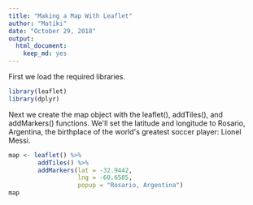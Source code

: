 ```yaml
---
title: "Making a Map With Leaflet"
author: "Matiki"
date: "October 29, 2018"
output: 
  html_document: 
    keep_md: yes
---
```




First we load the required libraries.

```r
library(leaflet)
library(dplyr)
```

Next we create the map object with the leaflet(), addTiles(), and addMarkers() 
functions. We'll set the latitude and longitude to Rosario, Argentina, the 
birthplace of the world's greatest soccer player: Lionel Messi.


```r
map <- leaflet() %>%
        addTiles() %>%
        addMarkers(lat = -32.9442, 
                   lng = -60.6505, 
                   popup = "Rosario, Argentina")
map
```

<!--html_preserve--><div id="htmlwidget-0070e32675b0d045cae5" style="width:672px;height:480px;" class="leaflet html-widget"></div>
<script type="application/json" data-for="htmlwidget-0070e32675b0d045cae5">{"x":{"options":{"crs":{"crsClass":"L.CRS.EPSG3857","code":null,"proj4def":null,"projectedBounds":null,"options":{}}},"calls":[{"method":"addTiles","args":["//{s}.tile.openstreetmap.org/{z}/{x}/{y}.png",null,null,{"minZoom":0,"maxZoom":18,"tileSize":256,"subdomains":"abc","errorTileUrl":"","tms":false,"noWrap":false,"zoomOffset":0,"zoomReverse":false,"opacity":1,"zIndex":1,"detectRetina":false,"attribution":"&copy; <a href=\"http://openstreetmap.org\">OpenStreetMap<\/a> contributors, <a href=\"http://creativecommons.org/licenses/by-sa/2.0/\">CC-BY-SA<\/a>"}]},{"method":"addMarkers","args":[-32.9442,-60.6505,null,null,null,{"interactive":true,"draggable":false,"keyboard":true,"title":"","alt":"","zIndexOffset":0,"opacity":1,"riseOnHover":false,"riseOffset":250},"Rosario, Argentina",null,null,null,null,{"interactive":false,"permanent":false,"direction":"auto","opacity":1,"offset":[0,0],"textsize":"10px","textOnly":false,"className":"","sticky":true},null]}],"limits":{"lat":[-32.9442,-32.9442],"lng":[-60.6505,-60.6505]}},"evals":[],"jsHooks":[]}</script><!--/html_preserve-->
